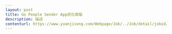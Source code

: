 ```yaml
---                
layout: post       
title: Go People Sender App优化改版           
description: 描述     
contenturl: https://www.yuanjisong.com/Webpage/Job/../Job/detail/jobid/101466      
---                 
```

